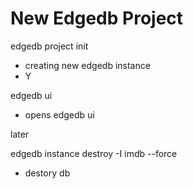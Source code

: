 # New Edgedb Project

edgedb project init
- creating new edgedb instance
- Y

edgedb ui
- opens edgedb ui

later

edgedb instance destroy -I imdb --force
- destory db